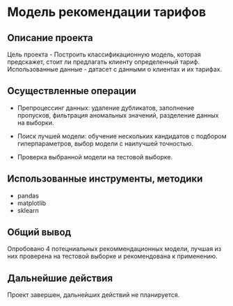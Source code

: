 # Модель рекомендации тарифов

## Описание проекта

Цель проекта - Построить классификационную модель, которая предскажет, стоит ли предлагать клиенту определенный тариф. Использованные данные - датасет с данными о клиентах и их тарифах.

## Осуществленные операции

* Препроцессинг данных: удаление дубликатов, заполнение пропусков, фильтрация аномальных значений, разделение данных на выборки.

* Поиск лучшей модели: обучение нескольких кандидатов с подбором гиперпараметров, выбор модели с наилучшей точностью.

* Проверка выбранной модели на тестовой выборке.

## Использованные инструменты, методики

* pandas
* matplotlib
* sklearn

## Общий вывод

Опробовано 4 потецниальных рекоммендационных модели, лучшая из них проверена на тестовой выборке и рекомендована к применению.

## Дальнейшие действия

Проект завершен, дальнейших действий не планируется.

